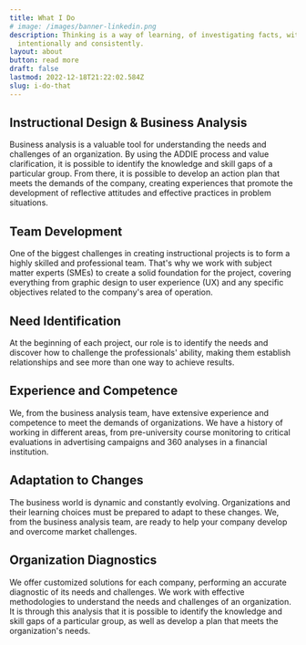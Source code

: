 ```yaml
---
title: What I Do
# image: /images/banner-linkedin.png
description: Thinking is a way of learning, of investigating facts, with purpose,
  intentionally and consistently.
layout: about
button: read more
draft: false
lastmod: 2022-12-18T21:22:02.584Z
slug: i-do-that
---
```


## Instructional Design & Business Analysis

Business analysis is a valuable tool for understanding the needs and challenges of an organization. By using the ADDIE process and value clarification, it is possible to identify the knowledge and skill gaps of a particular group. From there, it is possible to develop an action plan that meets the demands of the company, creating experiences that promote the development of reflective attitudes and effective practices in problem situations.

## Team Development

One of the biggest challenges in creating instructional projects is to form a highly skilled and professional team. That's why we work with subject matter experts (SMEs) to create a solid foundation for the project, covering everything from graphic design to user experience (UX) and any specific objectives related to the company's area of operation.

## Need Identification

At the beginning of each project, our role is to identify the needs and discover how to challenge the professionals' ability, making them establish relationships and see more than one way to achieve results.

## Experience and Competence

We, from the business analysis team, have extensive experience and competence to meet the demands of organizations. We have a history of working in different areas, from pre-university course monitoring to critical evaluations in advertising campaigns and 360 analyses in a financial institution.

## Adaptation to Changes

The business world is dynamic and constantly evolving. Organizations and their learning choices must be prepared to adapt to these changes. We, from the business analysis team, are ready to help your company develop and overcome market challenges.

## Organization Diagnostics

We offer customized solutions for each company, performing an accurate diagnostic of its needs and challenges. We work with effective methodologies to understand the needs and challenges of an organization. It is through this analysis that it is possible to identify the knowledge and skill gaps of a particular group, as well as develop a plan that meets the organization's needs.